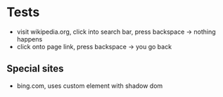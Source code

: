 # Tests
* visit wikipedia.org, click into search bar, press backspace -> nothing happens
* click onto page link, press backspace -> you go back


## Special sites
* bing.com, uses custom element with shadow dom
